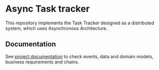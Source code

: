 # Async Task tracker

This repository implements the Task Tracker designed as a distributed system, which uses Asynchronous Architecture.

## Documentation

See [project documentation](docs/README.md) to check events, data and domain models, business requirements and chains.
